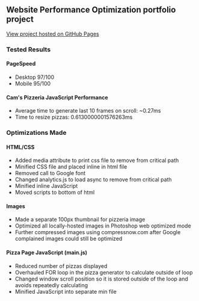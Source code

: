 ## Website Performance Optimization portfolio project

[View project hosted on GitHub Pages](http://cloverhub.github.io/)

### Tested Results

#### PageSpeed
* Desktop 97/100
* Mobile 95/100

#### Cam's Pizzeria JavaScript Performance
* Average time to generate last 10 frames on scroll: ~0.27ms
* Time to resize pizzas: 0.6130000001576263ms

### Optimizations Made

#### HTML/CSS
* Added media attribute to print css file to remove from critical path
* Minified CSS file and placed inline in html file
* Removed call to Google font
* Changed analytics.js to load async to remove from critical path
* Minified inline JavaScript
* Moved scripts to bottom of html

#### Images
* Made a separate 100px thumbnail for pizzeria image
* Optimized all locally-hosted images in Photoshop web optimized mode
* Further compressed images using compressnow.com after Google complained images could still be optimized

#### Pizza Page JavaScript (main.js)
* Reduced number of pizzas displayed
* Overhauled FOR loop in the pizza generator to calculate outside of loop
* Changed window scroll position so it is stored outside of the loop and avoids repeatedly calculating
* Minified JavaScript into separate min file
